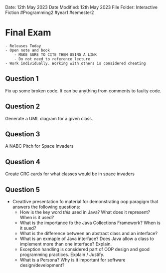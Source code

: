 Date: 12th May 2023
Date Modified: 12th May 2023
File Folder: Interactive Fiction
#Programming2 #year1 #semester2

# Final Exam

```ad-important
- Releases Today
- Open note and book
	- MAKE SURE TO CITE THEM USING A LINK
	- Do not need to reference lecture
- Work individually. Working with others is considered cheating
```

## Question 1

Fix up some broken code. It can be anything from comments to faulty code.

## Question 2

Generate a UML diagram for a given class.

## Question 3

A NABC Pitch for Space Invaders

## Question 4

Create CRC cards for what classes would be in space invaders

## Question 5

- Creattive presentation fo material for demonstrating oop paragigm that answers the following questions:
	- How is the key word *this* used in Java? What does it represent? When is it used?
	- What is the importance fo the Java Collections Framework? When is it sued?
	- What is the difference between an abstract class and an interface?
	- What is an exmaple of Java interface? Does Java allow a class to implement more than one interface? Explain.
	- Exception handling is considered part of OOP design and good programming practices. Explain / Justify.
	- What is a Persona? Why is it important for software design/development? 



